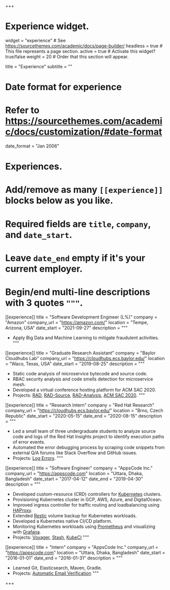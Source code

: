 +++
# Experience widget.
widget = "experience"  # See https://sourcethemes.com/academic/docs/page-builder/
headless = true  # This file represents a page section.
active = true  # Activate this widget? true/false
weight = 20  # Order that this section will appear.

title = "Experience"
subtitle = ""

# Date format for experience
#   Refer to https://sourcethemes.com/academic/docs/customization/#date-format
date_format = "Jan 2006"

# Experiences.
#   Add/remove as many `[[experience]]` blocks below as you like.
#   Required fields are `title`, `company`, and `date_start`.
#   Leave `date_end` empty if it's your current employer.
#   Begin/end multi-line descriptions with 3 quotes `"""`.
[[experience]]
  title = "Software Development Engineer (L%)"
  company = "Amazon"
  company_url = "https://amazon.com/"
  location = "Tempe, Arizona, USA"
  date_start = "2021-09-27"
  description = """  
  * Apply Big Data and Machine Learning to mitigate fraudulent activities.
  """

[[experience]]
  title = "Graduate Research Assistant"
  company = "Baylor Cloudhubs Lab"
  company_url = "https://cloudhubs.ecs.baylor.edu/"
  location = "Waco, Texas, USA"
  date_start = "2019-08-25"
  description = """  
  * Static code analysis of microservice bytecode and source code.
  * RBAC security analysis and code smells detection for microservice mesh.
  * Developed a virtual conference hosting platform for ACM SAC 2020.
  * Projects: [RAD](https://github.com/cloudhubs/rad), [RAD-Source](https://github.com/cloudhubs/rad-sorce), [RAD-Analysis](https://github.com/cloudhubs/rad-analysis), [ACM SAC 2020](https://github.com/cloudhubs/acmsac).
  """

[[experience]]
  title = "Research Intern"
  company = "Red Hat Research"
  company_url = "https://cloudhubs.ecs.baylor.edu/"
  location = "Brno, Czech Republic"
  date_start = "2020-05-15"
   date_end = "2020-08-15"
  description = """  
  * Led a small team of three undergraduate students to analyze source code and logs of the Red Hat Insights project to identify execution paths of error events.
  * Automated the error debugging process by scraping code snippets from external Q/A forums like Stack Overflow and GitHub issues.
  * Projects: [Log Errors](https://github.com/cloudhubs/log-errors).
  """

[[experience]]
  title = "Software Engineer"
  company = "AppsCode Inc."
  company_url = "https://appscode.com"
  location = "Uttara, Dhaka, Bangladesh"
  date_start = "2017-04-12"
  date_end = "2019-04-30"
  description = """
  
  * Developed custom-resource (CRD) controllers for [Kubernetes](https://kubernetes.io/) clusters.
  * Provisioning Kubernetes cluster in GCP, AWS, Azure, and DigitalOcean.
  * Improved ingress controller for traffic routing and loadbalancing using [HAProxy](http://www.haproxy.org/).
  * Extended [Restic](https://restic.net/) volume backup for Kubernetes workloads. 
  * Developed a Kubernetes native CI/CD platform.
  * Monitoring Kubernetes workloads using [Prometheus](https://prometheus.io/) and visualizing with [Grafana](https://grafana.com/).
  * Projects: [Voyager](https://github.com/appscode/voyager), [Stash](https://github.com/appscode/stash), [KubeCI](https://github.com/kube-ci/kubeci) 
  """

[[experience]]
  title = "Intern"
  company = "AppsCode Inc."
  company_url = "https://appscode.com"
  location = "Uttara, Dhaka, Bangladesh"
  date_start = "2016-01-01"
  date_end = "2016-01-31"
  description = """

  * Learned Git, Elasticsearch, Maven, Gradle.
  * Projects: [Automatic Email Verification](https://github.com/diptadas/java-projects/tree/master/verify-email)
  """

+++
